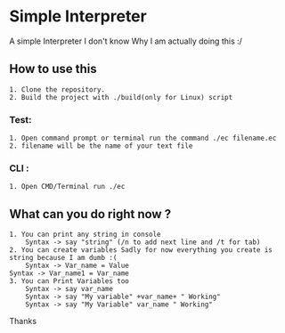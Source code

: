 # Simple Interpreter

A simple Interpreter I don't know Why I am actually doing this :/

## How to use this 

	1. Clone the repository.
	2. Build the project with ./build(only for Linux) script

### Test: 

    1. Open command prompt or terminal run the command ./ec filename.ec
    2. filename will be the name of your text file
 
### CLI :
    1. Open CMD/Terminal run ./ec


## What can you do right now ?

    1. You can print any string in console
        Syntax -> say "string" (/n to add next line and /t for tab)
    2. You can create variables Sadly for now everything you create is string because I am dumb :(
        Syntax -> Var_name = Value
	Syntax -> Var_name1 = Var_name 
    3. You can Print Variables too
        Syntax -> say var_name
        Syntax -> say "My variable" +var_name+ " Working"
        Syntax -> say "My Variable" var_name " Working"
    
Thanks
